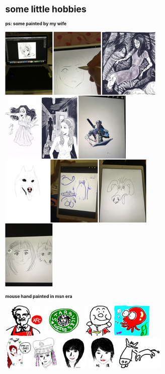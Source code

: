 # some little hobbies
#### ps: some painted by my wife

<div style="display:inline-block">
    <img height="200" src="https://github.com/guozhaolong/painting/raw/master/assets/is.jpg"/>
    <img height="200" src="https://github.com/guozhaolong/painting/raw/master/assets/drawing.jpg"/>
    <img height="200" src="https://github.com/guozhaolong/painting/raw/master/assets/fujiang1.jpg"/>
    <img height="200" src="https://github.com/guozhaolong/painting/raw/master/assets/fujiang2.jpg"/>
    <img height="200" src="https://github.com/guozhaolong/painting/raw/master/assets/room4.jpg"/>
    <img height="200" src="https://github.com/guozhaolong/painting/raw/master/assets/genji3.jpg"/>
    <img height="200" src="https://github.com/guozhaolong/painting/raw/master/assets/hasky.jpg"/>
    <img height="200" src="https://github.com/guozhaolong/painting/raw/master/assets/wife1.jpg"/>
    <img height="200" src="https://github.com/guozhaolong/painting/raw/master/assets/wife2.jpg"/>
    <img height="200" src="https://github.com/guozhaolong/painting/raw/master/assets/wife3.jpg"/>
</div>

#### mouse hand painted in msn era
<div style="display:inline-block">
    <img height="100" src="https://github.com/guozhaolong/painting/raw/master/assets/kfc.jpg"/>
    <img height="100" src="https://github.com/guozhaolong/painting/raw/master/assets/starbucks.jpg"/>
    <img height="100" src="https://github.com/guozhaolong/painting/raw/master/assets/anpanman.jpg"/>
    <img height="100" src="https://github.com/guozhaolong/painting/raw/master/assets/octopus.jpg"/>
    <img height="100" src="https://github.com/guozhaolong/painting/raw/master/assets/girl.jpg"/>
    <img height="100" src="https://github.com/guozhaolong/painting/raw/master/assets/menggu.jpg"/>
    <img height="100" src="https://github.com/guozhaolong/painting/raw/master/assets/taozi.jpg"/>
    <img height="100" src="https://github.com/guozhaolong/painting/raw/master/assets/maizi.jpg"/>
    <img height="100" src="https://github.com/guozhaolong/painting/raw/master/assets/donkey.jpg"/>
</div>
